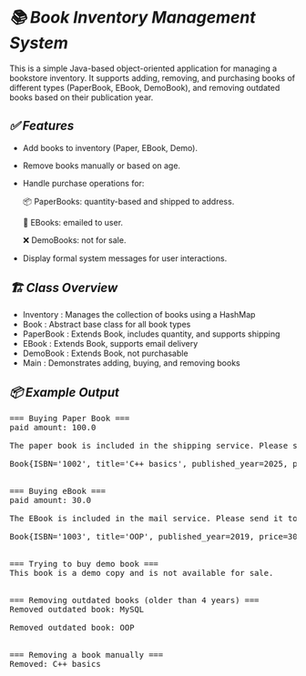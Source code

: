# *📚 Book Inventory Management System*
This is a simple Java-based object-oriented application for managing a bookstore inventory. It supports adding, removing, and purchasing books of different types (PaperBook, EBook, DemoBook), and removing outdated books based on their publication year.

## *✅ Features*
- Add books to inventory (Paper, EBook, Demo).

- Remove books manually or based on age.

- Handle purchase operations for:

   📦 PaperBooks: quantity-based and shipped to address.

   📧 EBooks: emailed to user.

   ❌ DemoBooks: not for sale.

- Display formal system messages for user interactions.

## *🏗️ Class Overview*

- Inventory : Manages the collection of books using a HashMap
- Book : Abstract base class for all book types
- PaperBook	: Extends Book, includes quantity, and supports shipping
- EBook	: Extends Book, supports email delivery
- DemoBook : Extends Book, not purchasable
- Main :	Demonstrates adding, buying, and removing books

## *📦 Example Output*

<pre>=== Buying Paper Book ===<br>paid amount: 100.0<br> <br>The paper book is included in the shipping service. Please send it to the following customer address: Shoubra Masr<br><br>Book{ISBN='1002', title='C++ basics', published_year=2025, price=50.0}<br><br><br>=== Buying eBook ===<br>paid amount: 30.0<br><br>The EBook is included in the mail service. Please send it to the following email address: emy@gmail.com <br><br>Book{ISBN='1003', title='OOP', published_year=2019, price=30.0}<br><br><br>=== Trying to buy demo book ===<br>This book is a demo copy and is not available for sale.<br><br><br>=== Removing outdated books (older than 4 years) ===<br>Removed outdated book: MySQL<br><br>Removed outdated book: OOP <br><br><br>=== Removing a book manually ===<br>Removed: C++ basics</pre>


